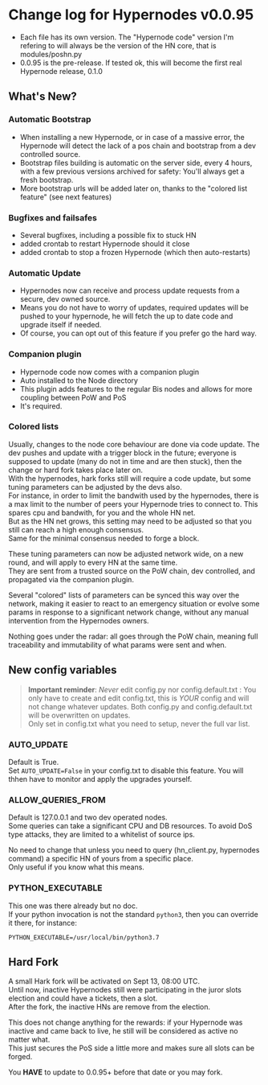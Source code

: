 # Change log for Hypernodes v0.0.95

- Each file has its own version. The "Hypernode code" version I'm refering to will always be the version of the HN core, that is modules/poshn.py
- 0.0.95 is the pre-release. If tested ok, this will become the first real Hypernode release, 0.1.0

## What's New?

### Automatic Bootstrap

- When installing a new Hypernode, or in case of a massive error, the Hypernode will detect the lack of a pos chain and bootstrap from a dev controlled source.
- Bootstrap files building is automatic on the server side, every 4 hours, with a few previous versions archived for safety: You'll always get a fresh bootstrap.
- More bootstrap urls will be added later on, thanks to the "colored list feature" (see next features)

### Bugfixes and failsafes

- Several bugfixes, including a possible fix to stuck HN
- added crontab to restart Hypernode should it close
- added crontab to stop a frozen Hypernode (which then auto-restarts)

### Automatic Update

- Hypernodes now can receive and process update requests from a secure, dev owned source.
- Means you do not have to worry of updates, required updates will be pushed to your hypernode, he will fetch the up to date code and upgrade itself if needed.
- Of course, you can opt out of this feature if you prefer go the hard way.

### Companion plugin

- Hypernode code now comes with a companion plugin
- Auto installed to the Node directory
- This plugin adds features to the regular Bis nodes and allows for more coupling between PoW and PoS
- It's required.

### Colored lists

Usually, changes to the node core behaviour are done via code update. The dev pushes and update with a trigger block in the future; everyone is supposed to update (many do not in time and are then stuck), then the change or hard fork takes place later on.  
With the hypernodes, hark forks still will require a code update, but some tuning parameters can be adjusted by the devs also.  
For instance, in order to limit the bandwith used by the hypernodes, there is a max limit to the number of peers your Hypernode tries to connect to. This spares cpu and bandwith, for you and the whole HN net.  
But as the HN net grows, this setting may need to be adjusted so that you still can reach a high enough consensus.  
Same for the minimal consensus needed to forge a block.

These tuning parameters can now be adjusted network wide, on a new round, and will apply to every HN at the same time.  
They are sent from a trusted source on the PoW chain, dev controlled, and propagated via the companion plugin.

Several "colored" lists of parameters can be synced this way over the network, making it easier to react to an emergency situation or evolve some params in response to a significant network change, without any manual intervention from the Hypernodes owners.

Nothing goes under the radar: all goes through the PoW chain, meaning full traceability and immutability of what params were sent and when.

## New config variables

> **Important reminder**: *Never* edit config.py nor config.default.txt : You only have to create and edit config.txt, this is *YOUR* config and will not change whatever updates. Both config.py and config.default.txt will be overwritten on updates.  
Only set in config.txt what you need to setup, never the full var list.

### AUTO_UPDATE

Default is True.  
Set `AUTO_UPDATE=False` in your config.txt to disable this feature. You will thhen have to monitor and apply the upgrades yourself.

### ALLOW_QUERIES_FROM

Default is 127.0.0.1 and two dev operated nodes.  
Some queries can take a significant CPU and DB resources. To avoid DoS type attacks, they are limited to a whitelist of source ips.

No need to change that unless you need to query (hn_client.py, hypernodes command) a specific HN of yours from a specific place.  
Only useful if you know what this means.

### PYTHON_EXECUTABLE

This one was there already but no doc.  
If your python invocation is not the standard `python3`, then you can override it there, for instance:

`PYTHON_EXECUTABLE=/usr/local/bin/python3.7`

## Hard Fork
A small Hark fork will be activated on Sept 13, 08:00 UTC.  
Until now, inactive Hypernodes still were participating in the juror slots election and could have a tickets, then a slot.  
After the fork, the inactive HNs are remove from the election.  

This does not change anything for the rewards: if your Hypernode was inactive and came back to live, he still will be considered as active no matter what.  
This just secures the PoS side a little more and makes sure all slots can be forged.

You **HAVE** to update to 0.0.95+ before that date or you may fork.

### 

